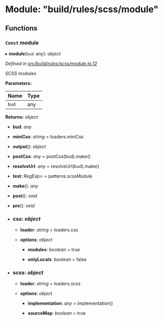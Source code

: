 # Module: "build/rules/scss/module"

## Functions

### `Const` module

▸ **module**(`bud`: any): *object*

*Defined in [src/build/rules/scss/module.ts:12](https://github.com/roots/bud-support/blob/bd00b72/src/build/rules/scss/module.ts#L12)*

SCSS modules

**Parameters:**

Name | Type |
------ | ------ |
`bud` | any |

**Returns:** *object*

* **bud**: *any*

* **miniCss**: *string* = loaders.miniCss

* **output**(): *object*

* **postCss**: *any* = postCss(bud).make()

* **resolveUrl**: *any* = resolveUrl(bud).make()

* **test**: *RegExp‹›* = patterns.scssModule

* **make**(): *any*

* **post**(): *void*

* **pre**(): *void*

* ### **css**: *object*

  * **loader**: *string* = loaders.css

  * **options**: *object*

    * **modules**: *boolean* = true

    * **onlyLocals**: *boolean* = false

* ### **scss**: *object*

  * **loader**: *string* = loaders.scss

  * **options**: *object*

    * **implementation**: *any* = implementation()

    * **sourceMap**: *boolean* = true

